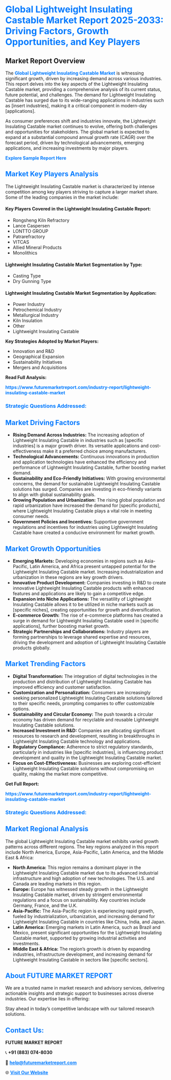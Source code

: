 <h1 style="color: #007BFF;">Global Lightweight Insulating Castable Market Report 2025-2033: Driving Factors, Growth Opportunities, and Key Players</h1>

<section id="overview">
<h2>Market Report Overview</h2>
<p>The <a href="https://www.futuremarketreport.com/industry-report/lightweight-insulating-castable-market" style="color: #007BFF; text-decoration: none;"><strong>Global Lightweight Insulating Castable Market</strong></a> is witnessing significant growth, driven by increasing demand across various industries. This report delves into the key aspects of the Lightweight Insulating Castable market, providing a comprehensive analysis of its current status, future potential, and challenges. The demand for Lightweight Insulating Castable has surged due to its wide-ranging applications in industries such as [insert industries], making it a critical component in modern-day [applications].</p>
<p>As consumer preferences shift and industries innovate, the Lightweight Insulating Castable market continues to evolve, offering both challenges and opportunities for stakeholders. The global market is expected to expand at a substantial compound annual growth rate (CAGR) over the forecast period, driven by technological advancements, emerging applications, and increasing investments by major players.</p>
</section>

<section id="overview">
<p><a href="https://www.futuremarketreport.com/request-sample/reportId=110802" style="color: #007BFF; text-decoration: none;"><strong>Explore Sample Report Here</strong></a></p>
</section>

<section id="key-players">
<h2 style="color: #007BFF;">Market Key Players Analysis</h2>
<p>The Lightweight Insulating Castable market is characterized by intense competition among key players striving to capture a larger market share. Some of the leading companies in the market include:</p>
<h4>Key Players Covered in the Lightweight Insulating Castable Report:</h4>
<ul><li>Rongsheng Kiln Refractory</li><li>Lance Caspersen</li><li>LONTTO GROUP</li><li>Patrarefractory</li><li>VITCAS</li><li>Allied Mineral Products</li><li>Monolithics</li></ul>
<h4>Lightweight Insulating Castable Market Segmentation by Type:</h4>
<ul><li>Casting Type</li><li>Dry Gunning Type</li></ul>

<h4>Lightweight Insulating Castable Market Segmentation by Application:</h4>
<ul><li>Power Industry</li><li>Petrochemical Industry</li><li>Metallurgical Industry</li><li>Kiln Insulation</li><li>Other</li><li>Lightweight Insulating Castable</li></ul>
<p><strong>Key Strategies Adopted by Market Players:</strong></p>
<ul>
<li>Innovation and R&D</li>
<li>Geographical Expansion</li>
<li>Sustainability Initiatives</li>
<li>Mergers and Acquisitions</li>
</ul>
</section>

<section>
<p><strong>Read Full Analysis: </strong></p><a href="https://www.futuremarketreport.com/industry-report/lightweight-insulating-castable-market" style="color: #007BFF; text-decoration: none;"><strong>https://www.futuremarketreport.com/industry-report/lightweight-insulating-castable-market</strong></a>
<h3 style="color: #007BFF;">Strategic Questions Addressed:</h3>
</section>

<section id="driving-factors">
<h2 style="color: #007BFF;">Market Driving Factors</h2>
<ul>
<li><strong>Rising Demand Across Industries:</strong> The increasing adoption of Lightweight Insulating Castable in industries such as [specific industries] is a major growth driver. Its versatile applications and cost-effectiveness make it a preferred choice among manufacturers.</li>
<li><strong>Technological Advancements:</strong> Continuous innovations in production and application technologies have enhanced the efficiency and performance of Lightweight Insulating Castable, further boosting market demand.</li>
<li><strong>Sustainability and Eco-Friendly Initiatives:</strong> With growing environmental concerns, the demand for sustainable Lightweight Insulating Castable solutions has surged. Companies are investing in eco-friendly variants to align with global sustainability goals.</li>
<li><strong>Growing Population and Urbanization:</strong> The rising global population and rapid urbanization have increased the demand for [specific products], where Lightweight Insulating Castable plays a vital role in meeting consumer needs.</li>
<li><strong>Government Policies and Incentives:</strong> Supportive government regulations and incentives for industries using Lightweight Insulating Castable have created a conducive environment for market growth.</li>
</ul>
</section>

<section id="growth-opportunities">
<h2 style="color: #007BFF;">Market Growth Opportunities</h2>
<ul>
<li><strong>Emerging Markets:</strong> Developing economies in regions such as Asia-Pacific, Latin America, and Africa present untapped potential for the Lightweight Insulating Castable market. Increasing industrialization and urbanization in these regions are key growth drivers.</li>
<li><strong>Innovative Product Development:</strong> Companies investing in R&D to create innovative Lightweight Insulating Castable products with enhanced features and applications are likely to gain a competitive edge.</li>
<li><strong>Expansion into Niche Applications:</strong> The versatility of Lightweight Insulating Castable allows it to be utilized in niche markets such as [specific niches], creating opportunities for growth and diversification.</li>
<li><strong>E-commerce Growth:</strong> The rise of e-commerce platforms has created a surge in demand for Lightweight Insulating Castable used in [specific applications], further boosting market growth.</li>
<li><strong>Strategic Partnerships and Collaborations:</strong> Industry players are forming partnerships to leverage shared expertise and resources, driving the development and adoption of Lightweight Insulating Castable products globally.</li>
</ul>
</section>

<section id="trending-factors">
<h2 style="color: #007BFF;">Market Trending Factors</h2>
<ul>
<li><strong>Digital Transformation:</strong> The integration of digital technologies in the production and distribution of Lightweight Insulating Castable has improved efficiency and customer satisfaction.</li>
<li><strong>Customization and Personalization:</strong> Consumers are increasingly seeking personalized Lightweight Insulating Castable solutions tailored to their specific needs, prompting companies to offer customizable options.</li>
<li><strong>Sustainability and Circular Economy:</strong> The push towards a circular economy has driven demand for recyclable and reusable Lightweight Insulating Castable solutions.</li>
<li><strong>Increased Investment in R&D:</strong> Companies are allocating significant resources to research and development, resulting in breakthroughs in Lightweight Insulating Castable technology and applications.</li>
<li><strong>Regulatory Compliance:</strong> Adherence to strict regulatory standards, particularly in industries like [specific industries], is influencing product development and quality in the Lightweight Insulating Castable market.</li>
<li><strong>Focus on Cost-Effectiveness:</strong> Businesses are exploring cost-efficient Lightweight Insulating Castable solutions without compromising on quality, making the market more competitive.</li>
</ul>
</section>

<section>
<p><strong>Get Full Report: </strong></p><a href="https://www.futuremarketreport.com/industry-report/lightweight-insulating-castable-market" style="color: #007BFF; text-decoration: none;"><strong>https://www.futuremarketreport.com/industry-report/lightweight-insulating-castable-market</strong></a>
<h3 style="color: #007BFF;">Strategic Questions Addressed:</h3>
</section>


<section id="regional-analysis">
<h2 style="color: #007BFF;">Market Regional Analysis</h2>
<p>The global Lightweight Insulating Castable market exhibits varied growth patterns across different regions. The key regions analyzed in this report include North America, Europe, Asia-Pacific, Latin America, and the Middle East & Africa:</p>
<ul>
<li><strong>North America:</strong> This region remains a dominant player in the Lightweight Insulating Castable market due to its advanced industrial infrastructure and high adoption of new technologies. The U.S. and Canada are leading markets in this region.</li>
<li><strong>Europe:</strong> Europe has witnessed steady growth in the Lightweight Insulating Castable market, driven by stringent environmental regulations and a focus on sustainability. Key countries include Germany, France, and the U.K.</li>
<li><strong>Asia-Pacific:</strong> The Asia-Pacific region is experiencing rapid growth, fueled by industrialization, urbanization, and increasing demand for Lightweight Insulating Castable in countries like China, India, and Japan.</li>
<li><strong>Latin America:</strong> Emerging markets in Latin America, such as Brazil and Mexico, present significant opportunities for the Lightweight Insulating Castable market, supported by growing industrial activities and investments.</li>
<li><strong>Middle East & Africa:</strong> The region’s growth is driven by expanding industries, infrastructure development, and increasing demand for Lightweight Insulating Castable in sectors like [specific sectors].</li>
</ul>
</section>

<footer>
<h2 style="color: #007BFF;">About FUTURE MARKET REPORT</h2>
<p>We are a trusted name in market research and advisory services, delivering actionable insights and strategic support to businesses across diverse industries. Our expertise lies in offering:</p>

<p>Stay ahead in today’s competitive landscape with our tailored research solutions.</p>

<h2 style="color: #007BFF;">Contact Us:</h2>
<p><strong>FUTURE MARKET REPORT</strong></p>
<p>📞 <strong>+91 (883) 074-8030</strong></p>
<p>📧 <strong><a href="mailto:help@futuremarketreport.com" style="color: #007BFF;">help@futuremarketreport.com</a></strong></p>
<p>🌐 <strong><a href="https://www.futuremarketreport.com/" style="color: #007BFF;">Visit Our Website</a></strong></p>
</footer>